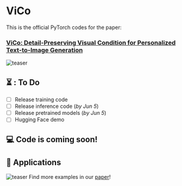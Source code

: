 # ViCo

This is the official PyTorch codes for the paper:

### [**ViCo: Detail-Preserving Visual Condition for Personalized Text-to-Image Generation**](https://arxiv.org/abs/2306.00971)

![teaser](img/teaser.png)

## ⏳ : To Do
- [ ] Release training code
- [ ] Release inference code (*by Jun 5*)
- [ ] Release pretrained models (*by Jun 5*)
- [ ] Hugging Face demo 

## 💻 Code is coming soon! 

## 🧩 Applications
![teaser](img/app.png)
Find more examples in our [paper](https://arxiv.org/abs/2306.00971)!